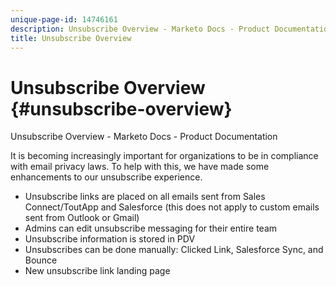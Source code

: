 ```yaml
---
unique-page-id: 14746161
description: Unsubscribe Overview - Marketo Docs - Product Documentation
title: Unsubscribe Overview
---
```


# Unsubscribe Overview {#unsubscribe-overview}

Unsubscribe Overview - Marketo Docs - Product Documentation

It is becoming increasingly important for organizations to be in compliance with email privacy laws. To help with this, we have made some enhancements to our unsubscribe experience.

* Unsubscribe links are placed on all emails sent from Sales Connect/ToutApp and Salesforce (this does not apply to custom emails sent from Outlook or Gmail)
* Admins can edit unsubscribe messaging for their entire team
* Unsubscribe information is stored in PDV
* Unsubscribes can be done manually: Clicked Link, Salesforce Sync, and Bounce
* New unsubscribe link landing page

